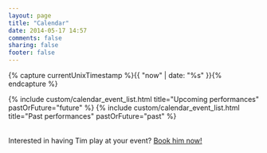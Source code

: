 ```yaml
---
layout: page
title: "Calendar"
date: 2014-05-17 14:57
comments: false
sharing: false
footer: false
---
```

{% capture currentUnixTimestamp %}{{ "now" | date: "%s" }}{% endcapture %}
<table class="calendar">
  <tbody>
    {% include custom/calendar_event_list.html title="Upcoming performances" pastOrFuture="future" %}
    {% include custom/calendar_event_list.html title="Past performances" pastOrFuture="past" %}
  </tbody>
</table>

Interested in having Tim play at your event? [Book him now!](/contact.html)
